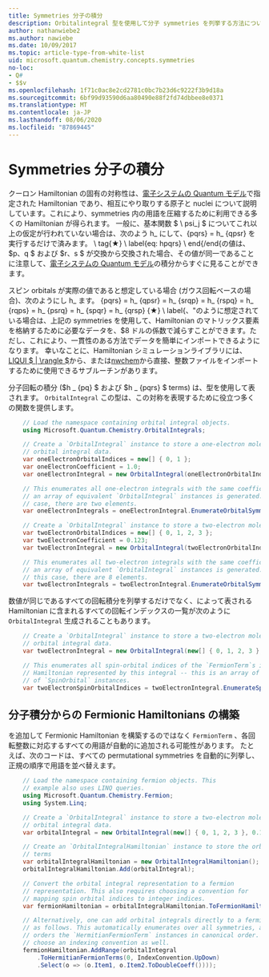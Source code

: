 ```yaml
---
title: Symmetries 分子の積分
description: Orbitalintegral 型を使用して分子 symmetries を列挙する方法について説明し Q# ます。
author: nathanwiebe2
ms.author: nawiebe
ms.date: 10/09/2017
ms.topic: article-type-from-white-list
uid: microsoft.quantum.chemistry.concepts.symmetries
no-loc:
- Q#
- $$v
ms.openlocfilehash: 1f71c0ac8e2cd2781c0bc7b23d6c9222f3b9d18a
ms.sourcegitcommit: 6bf99d93590d6aa80490e88f2fd74dbbee8e0371
ms.translationtype: MT
ms.contentlocale: ja-JP
ms.lasthandoff: 08/06/2020
ms.locfileid: "87869445"
---
```

# <a name="symmetries-of-molecular-integrals"></a>Symmetries 分子の積分

クーロン Hamiltonian の固有の対称性は、[電子システムの Quantum モデル](xref:microsoft.quantum.chemistry.concepts.quantummodels)で指定された Hamiltonian であり、相互にやり取りする原子と nuclei について説明しています。これにより、symmetries 内の用語を圧縮するために利用できる多くの Hamiltonian が得られます。
一般に、基本関数 $ \ psi_j $ についてこれ以上の仮定が行われていない場合は、次のよう h_ にして、{pqrs} = h_ {qpsr} を実行するだけで済みます。 \ tag{★} \ label{eq: hpqrs} \ end{/end{の値は、$p、q $ および $r、s $ が交換から交換された場合、その値が同一であることに注意して、[電子システムの Quantum モデル](xref:microsoft.quantum.chemistry.concepts.quantummodels)の積分からすぐに見ることができます。

スピン orbitals が実際の値であると想定している場合 (ガウス回転ベースの場合)、次のようにし h_ ます。 {pqrs} = h_ {qpsr} = h_ {srqp} = h_ {rspq} = h_ {rqps} = h_ {psrq} = h_ {spqr} = h_ {qrsp} {★} \ label{、"のように想定されている場合は、上記の symmetries を使用して、Hamiltonian のマトリックス要素を格納するために必要なデータを、$8 ドルの係数で減らすことができます。ただし、これにより、一貫性のある方法でデータを簡単にインポートできるようになります。
幸いなことに、Hamiltonian シミュレーションライブラリには、 [LIQUI $ | \rangle $](https://www.microsoft.com/en-us/research/project/language-integrated-quantum-operations-liqui/)から、または[nwchem](http://www.nwchem-sw.org/index.php/Main_Page)から直接、整数ファイルをインポートするために使用できるサブルーチンがあります。

分子回転の積分 ($h \_ {pq} $ および $h \_ {pqrs} $ terms) は、型を使用して表されます。 `OrbitalIntegral` この型は、この対称を表現するために役立つ多くの関数を提供します。
```csharp
    // Load the namespace containing orbital integral objects.
    using Microsoft.Quantum.Chemistry.OrbitalIntegrals;

    // Create a `OrbitalIntegral` instance to store a one-electron molecular 
    // orbital integral data.
    var oneElectronOrbitalIndices = new[] { 0, 1 };
    var oneElectronCoefficient = 1.0;
    var oneElectronIntegral = new OrbitalIntegral(oneElectronOrbitalIndices, oneElectronCoefficient);

    // This enumerates all one-electron integrals with the same coefficient --
    // an array of equivalent `OrbitalIntegral` instances is generated. In this
    // case, there are two elements.
    var oneElectronIntegrals = oneElectronIntegral.EnumerateOrbitalSymmetries();

    // Create a `OrbitalIntegral` instance to store a two-electron molecular orbital integral data.
    var twoElectronOrbitalIndices = new[] { 0, 1, 2, 3 };
    var twoElectronCoefficient = 0.123;
    var twoElectronIntegral = new OrbitalIntegral(twoElectronOrbitalIndices, twoElectronCoefficient);

    // This enumerates all two-electron integrals with the same coefficient -- 
    // an array of equivalent `OrbitalIntegral` instances is generated. In 
    // this case, there are 8 elements.
    var twoElectronIntegrals = twoElectronIntegral.EnumerateOrbitalSymmetries();
```

数値が同じであるすべての回転積分を列挙するだけでなく、によって表される Hamiltonian に含まれるすべての回転インデックスの一覧が次のように `OrbitalIntegral` 生成されることもあります。
```csharp
    // Create a `OrbitalIntegral` instance to store a two-electron molecular
    // orbital integral data.
    var twoElectronIntegral = new OrbitalIntegral(new[] { 0, 1, 2, 3 }, 0.123);

    // This enumerates all spin-orbital indices of the `FermionTerm`s in the 
    // Hamiltonian represented by this integral -- this is an array of array 
    // of `SpinOrbital` instances.
    var twoElectronSpinOrbitalIndices = twoElectronIntegral.EnumerateSpinOrbitals();
```
## <a name="constructing-fermionic-hamiltonians-from-molecular-integrals"></a>分子積分からの Fermionic Hamiltonians の構築

を追加して Fermionic Hamiltonian を構築するのではなく `FermionTerm` 、各回転整数に対応するすべての用語が自動的に追加される可能性があります。
たとえば、次のコードは、すべての permutational symmetries を自動的に列挙し、正規の順序で用語を並べ替えます。 
```csharp
    // Load the namespace containing fermion objects. This
    // example also uses LINQ queries.
    using Microsoft.Quantum.Chemistry.Fermion;
    using System.Linq;

    // Create a `OrbitalIntegral` instance to store a two-electron molecular 
    // orbital integral data.
    var orbitalIntegral = new OrbitalIntegral(new[] { 0, 1, 2, 3 }, 0.123);

    // Create an `OrbitalIntegralHamiltonian` instance to store the orbital integral
    // terms
    var orbitalIntegralHamiltonian = new OrbitalIntegralHamiltonian();
    orbitalIntegralHamiltonian.Add(orbitalIntegral);

    // Convert the orbital integral representation to a fermion
    // representation. This also requires choosing a convention for 
    // mapping spin orbital indices to integer indices.
    var fermionHamiltonian = orbitalIntegralHamiltonian.ToFermionHamiltonian(IndexConvention.UpDown);

    // Alternatively, one can add orbital integrals directly to a fermion Hamiltonian
    // as follows. This automatically enumerates over all symmetries, and then
    // orders the `HermitianFermionTerm` instances in canonical order. We will need to
    // choose an indexing convention as well.
    fermionHamiltonian.AddRange(orbitalIntegral
        .ToHermitianFermionTerms(0, IndexConvention.UpDown)
        .Select(o => (o.Item1, o.Item2.ToDoubleCoeff())));
```
